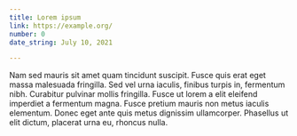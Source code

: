 ```yaml
---
title: Lorem ipsum
link: https://example.org/
number: 0
date_string: July 10, 2021

---
```

Nam sed mauris sit amet quam tincidunt suscipit. Fusce quis erat eget massa malesuada fringilla. Sed vel urna iaculis, finibus turpis in, fermentum nibh. Curabitur pulvinar mollis fringilla. Fusce ut lorem a elit eleifend imperdiet a fermentum magna. Fusce pretium mauris non metus iaculis elementum. Donec eget ante quis metus dignissim ullamcorper. Phasellus ut elit dictum, placerat urna eu, rhoncus nulla. 
